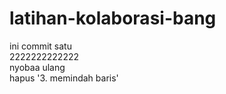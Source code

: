 # latihan-kolaborasi-bang

ini commit satu  
2222222222222  
nyobaa ulang  
hapus '3. memindah baris'
